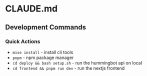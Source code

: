 # CLAUDE.md

## Development Commands
### Quick Actions
- `mise install` - install cli tools
- `pnpm` - npm package manager
- `cd deploy && bash setup.sh` - run the hummingbot api on local
- `cd frontend && pnpm run dev` - run the nextjs frontend
